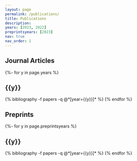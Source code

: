 ```yaml
---
layout: page
permalink: /publications/
title: Publications
description: 
years: [2023, 2022]
preprintsyears: [2023]
nav: true
nav_order: 1
---
```

<!-- _pages/publications.md -->
<div class="publications">
  
<h2>Journal Articles</h2>

{%- for y in page.years %}
  <h2 class="year">{{y}}</h2>
  {% bibliography -f papers -q @*[year={{y}}]* %}
{% endfor %}



<h2>Preprints</h2>

{%- for y in page.preprintsyears %}
  <h2 class="year">{{y}}</h2>
  {% bibliography -f papers -q @*[year={{y}}]* %}
{% endfor %}

</div>
